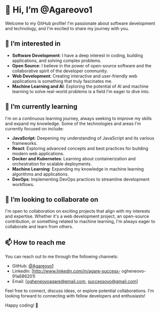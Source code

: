 # 👋 Hi, I’m @Agareovo1

Welcome to my GitHub profile! I'm passionate about software development and technology, and I'm excited to share my journey with you.

## 👀 I’m interested in

- **Software Development**: I have a deep interest in coding, building applications, and solving complex problems.
- **Open Source**: I believe in the power of open-source software and the collaborative spirit of the developer community.
- **Web Development**: Creating interactive and user-friendly web applications is something that truly fascinates me.
- **Machine Learning and AI**: Exploring the potential of AI and machine learning to solve real-world problems is a field I'm eager to dive into.

## 🌱 I’m currently learning

I'm on a continuous learning journey, always seeking to improve my skills and expand my knowledge. Some of the technologies and areas I'm currently focused on include:

- **JavaScript**: Deepening my understanding of JavaScript and its various frameworks.
- **React**: Exploring advanced concepts and best practices for building modern web applications.
- **Docker and Kubernetes**: Learning about containerization and orchestration for scalable deployments.
- **Machine Learning**: Expanding my knowledge in machine learning algorithms and applications.
- **DevOps**: Implementing DevOps practices to streamline development workflows.

## 💞️ I’m looking to collaborate on

I'm open to collaboration on exciting projects that align with my interests and expertise. Whether it's a web development project, an open-source contribution, or something related to machine learning, I'm always eager to collaborate and learn from others.

## 📫 How to reach me

You can reach out to me through the following channels:

- GitHub: [@Agareovo1](https://github.com/Agareovo1)
- LinkedIn: [http://www.linkedin.com/in/agare-success- ogheneovo-91a686201)
- Email: [ogheneovoagare@email.com, successovo@gmail.com]

Feel free to connect, discuss ideas, or explore potential collaborations. I'm looking forward to connecting with fellow developers and enthusiasts!

Happy coding! 🚀
